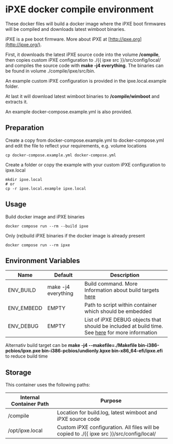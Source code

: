 # iPXE docker compile environment

These docker files will build a docker image where the iPXE boot firmwares will be compiled and downloads latest wimboot binaries.

iPXE is a pxe boot firmware. More about iPXE at [http://ipxe.org](http://ipxe.org/).

First, it downloads the latest iPXE source code into the volume **/compile**, then copies custom iPXE configuration to ./{{ ipxe src }}/src/config/local/ and compiles the source code with **make -j4 everything**. The binaries can be found in volume ./compile/ipxe/src/bin.

An example custom iPXE configuration is provided in the ipxe.local.example folder.

At last it will download latest wimboot binaries to **/compile/wimboot** and extracts it.

An example docker-compose.example.yml is also provided.

## Preparation

Create a copy from docker-compose.example.yml to docker-compose.yml and edit the file to reflect your requirements, e.g. volume locations

```shell
cp docker-compose.example.yml docker-compose.yml
```

Create a folder or copy the example with your custom iPXE configuration to ipxe.local

```shell
mkdir ipxe.local
# or
cp -r ipxe.local.example ipxe.local
```

## Usage

Build docker image and iPXE binaries

```shell
docker compose run --rm --build ipxe
```

Only (re)build iPXE binaries if the docker image is already present

```shell
docker compose run --rm ipxe
```

## Environment Variables

| Name | Default | Description |
| ---- | ------- | ----------- |
| ENV_BUILD | make -j4 everything | Build command. More Information about build targets [here](https://ipxe.org/appnote/buildtargets) |
| ENV_EMBEDD | EMPTY | Path to script within container which should be embedded |
| ENV_DEBUG | EMPTY | List of iPXE DEBUG objects that should be included at build time. See [here](http://ipxe.org/download#debug_builds) for more information |

Alternativ build target can be **make -j4 --makefile=./Makefile bin-i386-pcbios/ipxe.pxe bin-i386-pcbios/undionly.kpxe bin-x86_64-efi/ipxe.efi** to reduce build time

## Storage

This container uses the following paths:

| Internal Container Path | Purpose |
|--------|---------|
|/compile | Location for build.log, latest wimboot and iPXE source code |
|/opt/ipxe.local| Custom iPXE configuration. All files will be copied to ./{{ ipxe src }}/src/config/local/ | 
